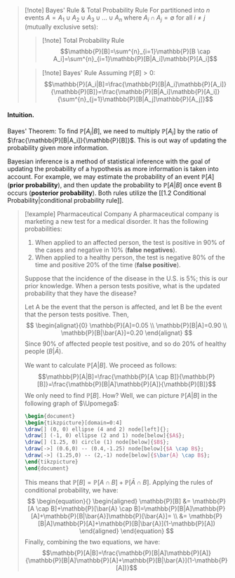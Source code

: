 >[!note] Bayes' Rule & Total Probability Rule
>For partitioned into $n$ events $A=A_1 \cup A_2 \cup A_3 \cup ... \cup A_n$ where $A_i \cap A_j = \emptyset$ for all $i \neq j$ (mutually exclusive sets):
>>[!note] Total Probability Rule
>>$$\mathbb{P}[B]=\sum^{n}_{i=1}\mathbb{P}[B \cap A_i]=\sum^{n}_{i=1}\mathbb{P}[B|A_i]\mathbb{P}[A_i]$$
>
>>[!note] Bayes' Rule
>>Assuming $\mathbb{P}[B] > 0$:
>>$$\mathbb{P}[A_i|B]=\frac{\mathbb{P}[B|A_i]\mathbb{P}[A_i]}{\mathbb{P}[B]}=\frac{\mathbb{P}[B|A_i]\mathbb{P}[A_i]}{\sum^{n}_{j=1}\mathbb{P}[B|A_j]\mathbb{P}[A_j]}$$
>
#### Intuition.
Bayes' Theorem: To find $\mathbb{P}[A_i|B]$, we need to multiply $\mathbb{P}[A_i]$ by the ratio of $\frac{\mathbb{P}[B|A_i]}{\mathbb{P}[B]}$. This is out way of updating the probability given more information.

Bayesian inference is a method of statistical inference with the goal of updating the probability of a hypothesis as more information is taken into account. For example, we may estimate the probability of an event $\mathbb{P}[A]$ (**prior probability**), and then update the probability to $\mathbb{P}[A|B]$ once event B occurs (**posterior probability**). Both rules utilize the [[1.2 Conditional Probability|conditional probability rule]].

>[!example] Pharmaceutical Company
>A pharmaceutical company is marketing a new test for a medical disorder. It has the following probabilities:
>1. When applied to an affected person, the test is positive in 90% of the cases and negative in 10% (**false negatives**).
>2. When applied to a healthy person, the test is negative 80% of the time and positive 20% of the time (**false positive**).
>
>Suppose that the incidence of the disease in the U.S. is 5%; this is our prior knowledge. When a person tests positive, what is the updated probability that they have the disease?
>
>Let A be the event that the person is affected, and let B be the event that the person tests positive. Then,
>$$
>\begin{alignat}{0}
>\mathbb{P}[A]=0.05 \\
>\mathbb{P}[B|A]=0.90 \\
>\mathbb{P}[B|\bar{A}]=0.20
\end{alignat}
>$$
>Since 90% of affected people test positive, and so do 20% of healthy people ($B|\bar{A}$).
>
>We want to calculate $\mathbb{P}[A|B]$. We proceed as follows:
>$$\mathbb{P}[A|B]=\frac{\mathbb{P}[A \cap B]}{\mathbb{P}[B]}=\frac{\mathbb{P}[B|A]\mathbb{P}[A]}{\mathbb{P}[B]}$$
>We only need to find $\mathbb{P}[B]$. How? Well, we can picture $\mathbb{P}[A|B]$ in the following graph of $\Upomega$:
>```tikz
>\begin{document}
>\begin{tikzpicture}[domain=0:4]
>\draw[] (0, 0) ellipse (4 and 2) node[left]{};
>\draw[] (-1, 0) ellipse (2 and 1) node[below]{$A$};
>\draw[] (1.25, 0) circle (1) node[below]{$B$};
>\draw[->] (0.6,0) -- (0.4,-1.25) node[below]{$A \cap B$};
>\draw[->] (1.25,0) -- (2,-1) node[below]{$\bar{A} \cap B$};
>\end{tikzpicture}
>\end{document}
>```
>This means that $\mathbb{P}[B]=\mathbb{P}[A \cap B]+\mathbb{P}[\bar{A} \cap B]$. Applying the rules of conditional probability, we have:
>$$
>\begin{equation}{}
>\begin{aligned}
>\mathbb{P}[B] &= \mathbb{P}[A \cap B]+\mathbb{P}[\bar{A} \cap B]=\mathbb{P}[B|A]\mathbb{P}[A]+\mathbb{P}[B|\bar{A}]\mathbb{P}[\bar{A}]= \\ &= \mathbb{P}[B|A]\mathbb{P}[A]+\mathbb{P}[B|\bar{A}](1-\mathbb{P}[A])
>\end{aligned}
>\end{equation}
>$$
>Finally, combining the two equations, we have:
>$$\mathbb{P}[A|B]=\frac{\mathbb{P}[B|A]\mathbb{P}[A]}{\mathbb{P}[B|A]\mathbb{P}[A]+\mathbb{P}[B|\bar{A}](1-\mathbb{P}[A])}$$
